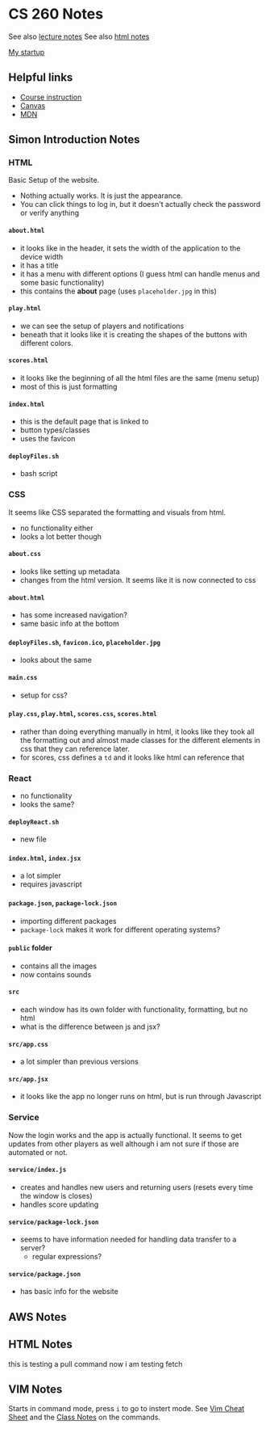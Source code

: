 # CS 260 Notes
See also [lecture notes](Notes/lectureNotes.md)
See also [html notes](Notes/html.md)

[My startup](https://simon.cs260.click)

## Helpful links

- [Course instruction](https://github.com/webprogramming260)
- [Canvas](https://byu.instructure.com)
- [MDN](https://developer.mozilla.org)

## Simon Introduction Notes

### HTML
Basic Setup of the website.
- Nothing actually works. It is just the appearance.
- You can click things to log in, but it doesn't actually check the password or verify anything
#### `about.html`
- it looks like in the header, it sets the width of the application to the device width
- it has a title
- it has a menu with different options (I guess html can handle menus and some basic functionality)
- this contains the **about** page (uses `placeholder.jpg` in this) 
#### `play.html`
- we can see the setup of players and notifications
- beneath that it looks like it is creating the shapes of the buttons with different colors.
#### `scores.html`
- it looks like the beginning of all the html files are the same (menu setup)
- most of this is just formatting
#### `index.html`
- this is the default page that is linked to
- button types/classes
- uses the favicon
#### `deployFiles.sh`
- bash script

### CSS
It seems like CSS separated the formatting and visuals from html.
- no functionality either
- looks a lot better though
#### `about.css`
- looks like setting up metadata
- changes from the html version. It seems like it is now connected to css
#### `about.html`
- has some increased navigation?
- same basic info at the bottom
#### `deployFiles.sh`, `favicon.ico`, `placeholder.jpg`
- looks about the same
#### `main.css`
- setup for css?
#### `play.css`, `play.html`, `scores.css`, `scores.html`
- rather than doing everything manually in html, it looks like they took all the formatting out and almost made classes for the different elements in css that they can reference later.
- for scores, css defines a `td` and it looks like html can reference that

### React
- no functionality
- looks the same?
#### `deployReact.sh`
- new file
#### `index.html`, `index.jsx`
- a lot simpler
- requires javascript
#### `package.json`, `package-lock.json`
- importing different packages
- `package-lock` makes it work for different operating systems?
#### `public` folder
- contains all the images
- now contains sounds
#### `src`
- each window has its own folder with functionality, formatting, but no html
- what is the difference between js and jsx?
#### `src/app.css`
- a lot simpler than previous versions
#### `src/app.jsx`
- it looks like the app no longer runs on html, but is run through Javascript

### Service
Now the login works and the app is actually functional. It seems to get updates from other players as well although i am not sure if those are automated or not.
#### `service/index.js`
- creates and handles new users and returning users (resets every time the window is closes)
- handles score updating
#### `service/package-lock.json`
- seems to have information needed for handling data transfer to a server?
  - regular expressions?
#### `service/package.json`
- has basic info for the website

## AWS Notes

## HTML Notes
this is testing a pull command
now i am testing fetch

## VIM Notes
Starts in command mode, press `i` to go to instert mode. See [Vim Cheat Sheet](https://vim.rtorr.com/) and the [Class Notes](https://github.com/webprogramming260/.github/blob/main/profile/essentials/editors/editors.md) on the commands.